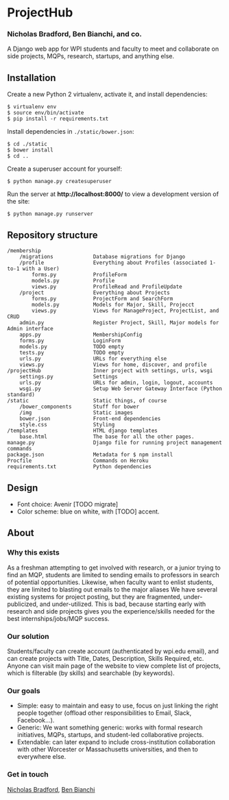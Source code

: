 # ProjectHub
### Nicholas Bradford, Ben Bianchi, and co.
A Django web app for WPI students and faculty to meet and collaborate on side projects, MQPs, research, startups, and anything else.

## Installation

Create a new Python 2 virtualenv, activate it, and install dependencies:

    $ virtualenv env
    $ source env/bin/activate
    $ pip install -r requirements.txt

Install dependencies in `./static/bower.json`:

    $ cd ./static
    $ bower install
    $ cd ..

Create a superuser account for yourself:

    $ python manage.py createsuperuser

Run the server at **http://localhost:8000/** to view a development version of the site:

    $ python manage.py runserver

## Repository structure

    /membership
        /migrations             Database migrations for Django
        /profile                Everything about Profiles (associated 1-to-1 with a User)
            forms.py            ProfileForm
            models.py           Profile 
            views.py            ProfileRead and ProfileUpdate
        /project                Everything about Projects
            forms.py            ProjectForm and SearchForm
            models.py           Models for Major, Skill, Projecct
            views.py            Views for ManageProject, ProjectList, and CRUD
        admin.py                Register Project, Skill, Major models for Admin interface
        apps.py                 MembershipConfig
        forms.py                LoginForm
        models.py               TODO empty
        tests.py                TODO empty
        urls.py                 URLs for everything else
        views.py                Views for home, discover, and profile
    /projectHub                 Inner project with settings, urls, wsgi
        settings.py             Settings
        urls.py                 URLs for admin, login, logout, accounts
        wsgi.py                 Setup Web Server Gateway Interface (Python standard)
    /static                     Static things, of course
        /bower_components       Stuff for bower
        /img                    Static images
        bower.json              Front-end dependencies
        style.css               Styling
    /templates                  HTML django templates
        base.html               The base for all the other pages.
    manage.py                   Django file for running project management commands
    package.json                Metadata for $ npm install
    Procfile                    Commands on Heroku
    requirements.txt            Python dependencies

## Design

* Font choice: Avenir [TODO migrate]
* Color scheme: blue on white, with [TODO] accent.

## About

### Why this exists

As a freshman attempting to get involved with research, or a junior trying to find an MQP, students are limited to sending emails to professors in search of potential opportunities. Likewise, when faculty want to enlist students, they are limited to blasting out emails to the major aliases We have several existing systems for project posting, but they are fragmented, under-publicized, and under-utilized. This is bad, because starting early with research and side projects gives you the experience/skills needed for the best internships/jobs/MQP success.

### Our solution

Students/faculty can create account (authenticated by wpi.edu email), and can create projects with Title, Dates, Description, Skills Required, etc. Anyone can visit main page of the website to view complete list of projects, which is filterable (by skills) and searchable (by keywords).

### Our goals

* Simple: easy to maintain and easy to use, focus on just linking the right people together (offload other responsibilities to Email, Slack, Facebook…).
* Generic: We want something generic: works with formal research initiatives, MQPs, startups, and student-led collaborative projects.
* Extendable: can later expand to include cross-institution collaboration with other Worcester or Massachusetts universities, and then to everywhere else.

### Get in touch

[Nicholas Bradford](http://www.nicholasbradford.io), [Ben Bianchi](https://github.com/benbianchi)
